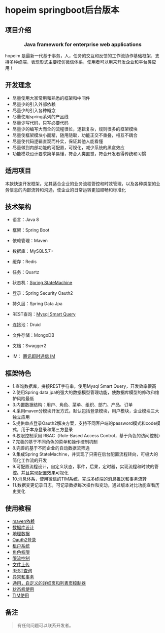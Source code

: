 hopeim springboot后台版本
===============================


项目介绍
-----------------------------------

<h3 align="center">Java framework for enterprise web applications</h3>

hopeim 是最新一代基于事务，人，任务的交互和反馈的工作流协作基础框架，支持多种终端，表现形式主要模仿微信体系，使用者可以用来开发企业和平台类应用！


开发理念
------------------------------------
- 尽量使用大家常用和熟悉的框架和中间件
- 尽量少的引入外部依赖
- 尽量少的引入各种概念
- 尽量使用spring系列的产品线
- 尽量少写代码，只写必要代码
- 尽量少的编写大而全的流程很长，逻辑复杂，规则很多的框架模块
- 尽量使框架模块小而精，随用随取，功能正交不重叠，相互不耦合
- 尽量使代码逻辑直观而朴实，保证其他人能看懂
- 尽量做到内部功能的可配置，可视化，减少系统的黑盒效应
- 功能模块设计要求简单易懂，符合人类直觉，符合开发者得传统和习惯


适用项目
------------------------------------
本款快速开发框架，尤其适合企业的业务流程管控和时效管理，以及各种类型的业务信息的内部流转和沟通，使企业的日常运转更加顺畅和标准化
 
 
技术架构
------------------------------------
- 语言：Java 8

- 框架：Spring Boot

- 依赖管理：Maven

- 数据库：MySQL5.7+ 

- 缓存：Redis

- 任务：Quartz

- 状态机：[Spring StateMachine](https://spring.io/projects/spring-statemachine#overview)

- 登录：Spring Security Oauth2

- 持久层：Spring Data Jpa

- REST查询：[Mysql Smart Query](https://github.com/readme916/spring-jpa-mysql-smart-query)

- 连接池：Druid

- 文件存储：MongoDB

- 文档：Swagger2

- IM：  [腾讯即时通信 IM](https://cloud.tencent.com/document/product/269)


框架特色
------------------------------------
* 1.查询数据库，拼接REST字符串，使用Mysql Smart Query，开发效率很高
* 2.使用Spring data jpa的强大的数据模型管理功能，使数据库模型的修改和维护风险最低
* 3.内置数据结构：用户、角色、菜单、组织、部门、产品、订单
* 4.采用maven分模块开发方式，默认包括登录模块，用户模块，企业模块三大独立应用
* 5.提供单点登录Oauth2解决方案，支持不同客户端的password模式和code模式，用于本身登录和第三方登录
* 6.权限控制采用 RBAC（Role-Based Access Control，基于角色的访问控制）
* 7.完善的基于不同角色的菜单和操作控制机制
* 8.完善的基于不同企业的自动数据流筛选
* 9.集成Spring StateMachine，并实现了只需在后台配置流程转向，可极大的简化工作流的开发
* 9.可配置流程设计，自定义状态，事件，后果，定时器，实现流程和时效的管控。并且实现配置效果可视化
* 10.消息体系，使用微信的TIM系统，完成多终端的消息推送和事务流转
* 11.数据变更记录日志，可记录数据每次操作和变动，通过版本对比功能查看历史变化
 

使用教程
---------------------
* [maven依赖](doc/maven.md)
* [数据库设计](doc/db.md)
* [地理数据](doc/region.md)
* [Oauth2登录](doc/login.md)
* [租户系统](doc/rent.md)
* [角色权限](doc/authority.md)
* [限流控制](doc/ratelimiter.md)
* [文件上传](doc/file.md)
* [REST查询](https://github.com/readme916/spring-jpa-mysql-smart-query)
* [异常和事务](doc/exception.md)
* [通用，自定义的详细页和列表页控制器](doc/detail.md)
* [状态机使用](doc/statemachine.md)
* [TIM使用](doc/tim.md)

备注
----

> 有任何问题可以联系开发者。

